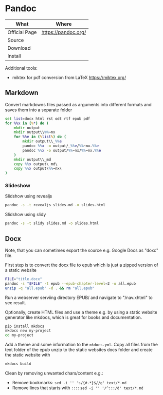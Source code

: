 # Pandoc

| What          | Where                 |
|---------------|-----------------------|
| Official Page | <https://pandoc.org/> |
| Source        |                       |
| Download      |                       |
| Install       |                       |

Additional tools:

- miktex for pdf conversion from LaTeX <https://miktex.org/>

## Markdown

Convert markdowns files passed as arguments into different formats and saves them into a separate folder

```cmd
set list=docx html rst odt rtf epub pdf
for %%x in (%*) do (
    mkdir output   
    mkdir output\\%%~nx
    for %%e in (%list%) do ( 
        mkdir output\\_%%e 
        pandoc %%x -o output/_%%e/%%~nx.%%e
        pandoc %%x -o output/%%~nx/%%~nx.%%e
    )
    mkdir output\\_md
    copy %%x output\_md\
    copy %%x output\%%~nx\
)
```

### Slideshow

Slidshow using revealjs

``` sh
pandoc -s -t revealjs slides.md -o slides.html
```

Slidshow using slidy

``` sh
pandoc -s -t slidy slides.md -o slides.html
```

## Docx

Note, that you can sometimes export the source e.g. Google Docs as "doxc" file.

First step is to convert the docx file to epub which is just a zipped version of a static website

``` sh
FILE="title.docx"
pandoc -s "$FILE" -t epub --epub-chapter-level=2 -o all.epub
unzip -q "all.epub" -d . && rm "all.epub"
```

Run a webserver serviing directory EPUB/ and navigate to "<path>/nav.xhtml" to see result.

Optionally, create HTML files and use a theme e.g. by using a static website generator like mkdocs, which is great for books and documentation.

``` sh
pip install mkdocs
mkdocs new my-project
cd my-project
```

Add a theme and some information to the ```mkdocs.yml```.
Copy all files from the text folder of the epub unzip to the static websites docs folder and create the static website with

``` sh
mkdocs build
```

Clean by removing unwanted chars/content e.g.:

- Remove bookmarks: ```sed -i '' 's/{#.*}$//g' text/*.md```
- Remove lines that starts with `:::`: ```sed -i '' '/^:::/d' text/*.md```
